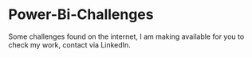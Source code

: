 # Power-Bi-Challenges
Some challenges found on the internet, I am making available for you to check my work, contact via LinkedIn.
